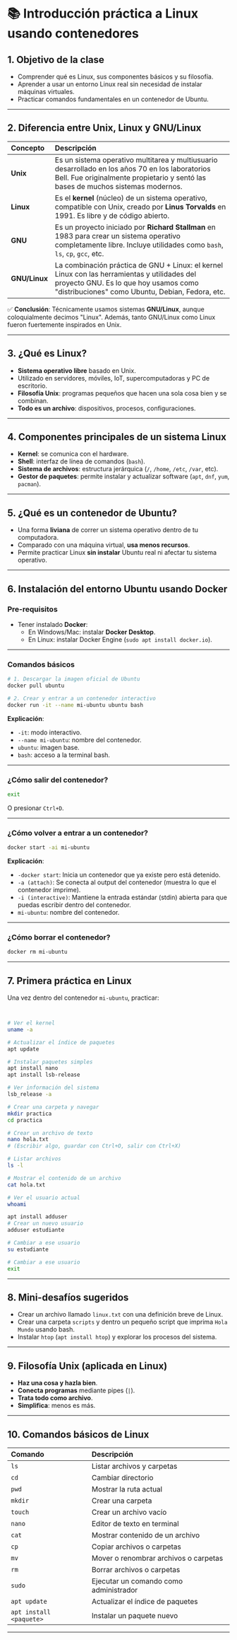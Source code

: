 # 📚 Introducción práctica a Linux usando contenedores

## 1. Objetivo de la clase

- Comprender qué es Linux, sus componentes básicos y su filosofía.
- Aprender a usar un entorno Linux real sin necesidad de instalar máquinas virtuales.
- Practicar comandos fundamentales en un contenedor de Ubuntu.

---

## 2. Diferencia entre **Unix**, **Linux** y **GNU/Linux**

| Concepto  | Descripción |
|:----------|:------------|
| **Unix** | Es un sistema operativo multitarea y multiusuario desarrollado en los años 70 en los laboratorios Bell. Fue originalmente propietario y sentó las bases de muchos sistemas modernos. |
| **Linux** | Es el **kernel** (núcleo) de un sistema operativo, compatible con Unix, creado por **Linus Torvalds** en 1991. Es libre y de código abierto. |
| **GNU**   | Es un proyecto iniciado por **Richard Stallman** en 1983 para crear un sistema operativo completamente libre. Incluye utilidades como `bash`, `ls`, `cp`, `gcc`, etc. |
| **GNU/Linux** | La combinación práctica de GNU + Linux: el kernel Linux con las herramientas y utilidades del proyecto GNU. Es lo que hoy usamos como \"distribuciones\" como Ubuntu, Debian, Fedora, etc. |

✅ **Conclusión**: Técnicamente usamos sistemas **GNU/Linux**, aunque coloquialmente decimos \"Linux\". Además, tanto GNU/Linux como Linux fueron fuertemente inspirados en Unix.


---

## 3. ¿Qué es Linux?

- **Sistema operativo libre** basado en Unix.
- Utilizado en servidores, móviles, IoT, supercomputadoras y PC de escritorio.
- **Filosofía Unix**: programas pequeños que hacen una sola cosa bien y se combinan.
- **Todo es un archivo**: dispositivos, procesos, configuraciones.

---

## 4. Componentes principales de un sistema Linux

- **Kernel**: se comunica con el hardware.
- **Shell**: interfaz de línea de comandos (`bash`).
- **Sistema de archivos**: estructura jerárquica (`/`, `/home`, `/etc`, `/var`, etc).
- **Gestor de paquetes**: permite instalar y actualizar software (`apt`, `dnf`, `yum`, `pacman`).

---

## 5. ¿Qué es un contenedor de Ubuntu?

- Una forma **liviana** de correr un sistema operativo dentro de tu computadora.
- Comparado con una máquina virtual, **usa menos recursos**.
- Permite practicar Linux **sin instalar** Ubuntu real ni afectar tu sistema operativo.

---

## 6. Instalación del entorno Ubuntu usando Docker

### Pre-requisitos

- Tener instalado **Docker**:
  - En Windows/Mac: instalar **Docker Desktop**.
  - En Linux: instalar Docker Engine (`sudo apt install docker.io`).

---

### Comandos básicos

```bash
# 1. Descargar la imagen oficial de Ubuntu
docker pull ubuntu

# 2. Crear y entrar a un contenedor interactivo
docker run -it --name mi-ubuntu ubuntu bash
```

**Explicación**:
- `-it`: modo interactivo.
- `--name mi-ubuntu`: nombre del contenedor.
- `ubuntu`: imagen base.
- `bash`: acceso a la terminal bash.

---

### ¿Cómo salir del contenedor?

```bash
exit
```

O presionar `Ctrl+D`.

---

### ¿Cómo volver a entrar a un contenedor?

```bash
docker start -ai mi-ubuntu
```
**Explicación**:
- `-docker start`: Inicia un contenedor que ya existe pero está detenido.
- `-a (attach)`: Se conecta al output del contenedor (muestra lo que el contenedor imprime).
- `-i (interactive)`: Mantiene la entrada estándar (stdin) abierta para que puedas escribir dentro del contenedor.
- `mi-ubuntu`: nombre del contenedor.

---

### ¿Cómo borrar el contenedor?

```bash
docker rm mi-ubuntu
```

---

## 7. Primera práctica en Linux

Una vez dentro del contenedor `mi-ubuntu`, practicar:



```bash


# Ver el kernel
uname -a

# Actualizar el índice de paquetes
apt update

# Instalar paquetes simples 
apt install nano
apt install lsb-release

# Ver información del sistema
lsb_release -a

# Crear una carpeta y navegar
mkdir practica
cd practica

# Crear un archivo de texto
nano hola.txt
# (Escribir algo, guardar con Ctrl+O, salir con Ctrl+X)

# Listar archivos
ls -l

# Mostrar el contenido de un archivo
cat hola.txt

# Ver el usuario actual
whoami

apt install adduser
# Crear un nuevo usuario
adduser estudiante

# Cambiar a ese usuario
su estudiante

# Cambiar a ese usuario
exit

```
---

## 8. Mini-desafíos sugeridos

- Crear un archivo llamado `linux.txt` con una definición breve de Linux.
- Crear una carpeta `scripts` y dentro un pequeño script que imprima `Hola Mundo` usando bash.
- Instalar `htop` (`apt install htop`) y explorar los procesos del sistema.

---

## 9. Filosofía Unix (aplicada en Linux)

- **Haz una cosa y hazla bien**.
- **Conecta programas** mediante pipes (`|`).
- **Trata todo como archivo**.
- **Simplifica**: menos es más.

---

## 10. Comandos básicos de Linux

| Comando | Descripción |
|:--------|:------------|
| `ls` | Listar archivos y carpetas |
| `cd` | Cambiar directorio |
| `pwd` | Mostrar la ruta actual |
| `mkdir` | Crear una carpeta |
| `touch` | Crear un archivo vacío |
| `nano` | Editor de texto en terminal |
| `cat` | Mostrar contenido de un archivo |
| `cp` | Copiar archivos o carpetas |
| `mv` | Mover o renombrar archivos o carpetas |
| `rm` | Borrar archivos o carpetas |
| `sudo` | Ejecutar un comando como administrador |
| `apt update` | Actualizar el índice de paquetes |
| `apt install <paquete>` | Instalar un paquete nuevo |

---

